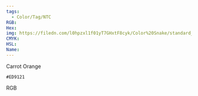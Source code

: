 ```yaml
---
tags:
  - Color/Tag/NTC
RGB:
Hex:
img: https://filedn.com/l0hpzxl1f01yT7GHxtF8cyk/Color%20Snake/standard_csv_to_svg/ED9121.svg
CMYK:
HSL:
Name:
---
```

Carrot Orange
```palette
#ED9121
```
RGB
